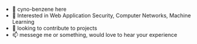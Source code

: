 - 👋 cyno-benzene here
- 🌱 Interested in Web Application Security, Computer Networks, Machine Learning
- 💞️ looking to contribute to projects 
- 📫 messege me or something, would love to hear your experience

<!---
cyno-benzene/cyno-benzene is a ✨ special ✨ repository because its `README.md` (this file) appears on your GitHub profile.
You can click the Preview link to take a look at your changes.
--->
